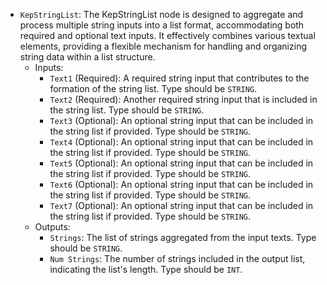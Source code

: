 - `KepStringList`: The KepStringList node is designed to aggregate and process multiple string inputs into a list format, accommodating both required and optional text inputs. It effectively combines various textual elements, providing a flexible mechanism for handling and organizing string data within a list structure.
    - Inputs:
        - `Text1` (Required): A required string input that contributes to the formation of the string list. Type should be `STRING`.
        - `Text2` (Required): Another required string input that is included in the string list. Type should be `STRING`.
        - `Text3` (Optional): An optional string input that can be included in the string list if provided. Type should be `STRING`.
        - `Text4` (Optional): An optional string input that can be included in the string list if provided. Type should be `STRING`.
        - `Text5` (Optional): An optional string input that can be included in the string list if provided. Type should be `STRING`.
        - `Text6` (Optional): An optional string input that can be included in the string list if provided. Type should be `STRING`.
        - `Text7` (Optional): An optional string input that can be included in the string list if provided. Type should be `STRING`.
    - Outputs:
        - `Strings`: The list of strings aggregated from the input texts. Type should be `STRING`.
        - `Num Strings`: The number of strings included in the output list, indicating the list's length. Type should be `INT`.
